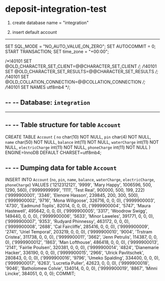 # deposit-integration-test
 
1) create database name = "integration"

2) insert default account 

-- --------------------------------------------------------

SET SQL_MODE = "NO_AUTO_VALUE_ON_ZERO";
SET AUTOCOMMIT = 0;
START TRANSACTION;
SET time_zone = "+00:00";


/*!40101 SET @OLD_CHARACTER_SET_CLIENT=@@CHARACTER_SET_CLIENT */;
/*!40101 SET @OLD_CHARACTER_SET_RESULTS=@@CHARACTER_SET_RESULTS */;
/*!40101 SET @OLD_COLLATION_CONNECTION=@@COLLATION_CONNECTION */;
/*!40101 SET NAMES utf8mb4 */;

--
-- Database: `integration`
--

-- --------------------------------------------------------

--
-- Table structure for table `Account`
--

CREATE TABLE `Account` (
  `no` char(10) NOT NULL,
  `pin` char(4) NOT NULL,
  `name` char(50) NOT NULL,
  `balance` int(11) NOT NULL,
  `waterCharge` int(11) NOT NULL,
  `electricCharge` int(11) NOT NULL,
  `phoneCharge` int(11) NOT NULL
) ENGINE=InnoDB DEFAULT CHARSET=utf8mb4;

--
-- Dumping data for table `Account`
--

INSERT INTO `Account` (`no`, `pin`, `name`, `balance`, `waterCharge`, `electricCharge`, `phoneCharge`) VALUES
('1212312121', '9999', 'Mary Happy', 1006596, 500, 1290, 560),
('9999999999', '1111', 'Test Real', 900000, 500, 199, 222)
('9999900001', '3346', 'Elenore Hasson', 239845, 200, 300, 500),
('9999900002', '9716', 'Mona Willgoose', 326716, 0, 0, 0),
('9999900003', '4730', 'Eadmund Toplis', 82014, 0, 0, 0),
('9999900004', '5747', 'Maura Hastewell', 495642, 0, 0, 0),
('9999900005', '3317', 'Woodrow Swigg', 149440, 0, 0, 0),
('9999900006', '5633', 'Minor Laweles', 391771, 0, 0, 0),
('9999900007', '9353', 'Rudyard Phinnessy', 463172, 0, 0, 0),
('9999900008', '2688', 'Cal Faircliffe', 285416, 0, 0, 0),
('9999900009', '2741', 'Uriel Temporal', 203219, 0, 0, 0),
('9999900010', '9004', 'Trstram Cristea', 311738, 0, 0, 0),
('9999900011', '3662', 'Jenn Petrulis', 114387, 0, 0, 0),
('9999900012', '1863', 'Man Lofthouse', 486418, 0, 0, 0),
('9999900013', '2141', 'Fairlie Poulsen', 320381, 0, 0, 0),
('9999900014', '4824', 'Dianemarie Hacker', 336190, 0, 0, 0),
('9999900015', '2966', 'Ulrick Pavlitschek', 280843, 0, 0, 0),
('9999900016', '9796', 'Umeko Spalding', 334400, 0, 0, 0),
('9999900017', '6263', 'Lucretia Puller', 42623, 0, 0, 0),
('9999900018', '9046', 'Batholomew Colvie', 134014, 0, 0, 0),
('9999900019', '8867', 'Minni Lincke', 384051, 0, 0, 0);
COMMIT;

